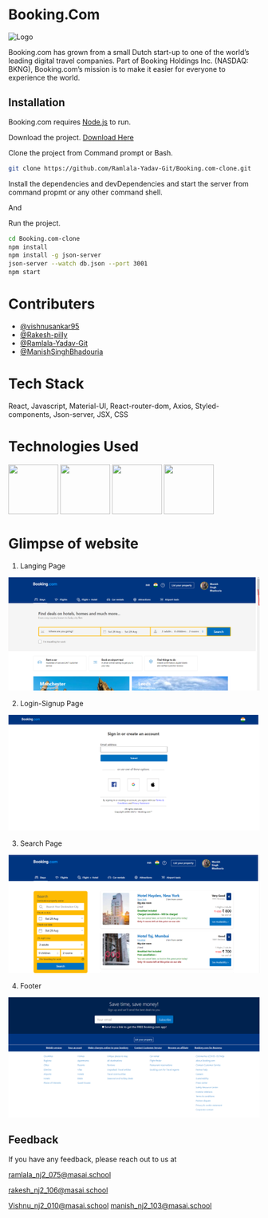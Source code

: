 # Booking.Com

![Logo](https://cf.bstatic.com/static/img/bcom_logo_blue_bg/f12f834e849b2a7f752a14b2598a6ddfeda1e713.svg)

Booking.com has grown from a small Dutch start-up to one of the world’s leading digital travel companies. Part of Booking Holdings Inc. (NASDAQ: BKNG), Booking.com’s mission is to make it easier for everyone to experience the world.



## Installation

Booking.com requires [Node.js](https://nodejs.org/) to run.

Download the project.
[Download Here](https://github.com/Ramlala-Yadav-Git/Booking.com-clone/archive/refs/heads/main.zip)


Clone the project from Command prompt or Bash.

```bash
git clone https://github.com/Ramlala-Yadav-Git/Booking.com-clone.git
```

Install the dependencies and devDependencies and start the server from command propmt or any other command shell.

And

Run the project.  
```bash
cd Booking.com-clone
npm install
npm install -g json-server
json-server --watch db.json --port 3001
npm start
```


# Contributers

- [@vishnusankar95](https://github.com/vishnusankar95)
- [@Rakesh-pilly](https://github.com/Rakesh-pilly)
- [@Ramlala-Yadav-Git](https://github.com/Ramlala-Yadav-Git)
- [@ManishSinghBhadouria](https://github.com/ManishSinghBhadouria)

# Tech Stack

React, Javascript, Material-UI, React-router-dom, Axios, Styled-components, Json-server, JSX, CSS

# Technologies Used

<p float="left">
    <img src="https://cdn.pixabay.com/photo/2017/08/05/11/16/logo-2582748_640.png" width="100" height="100">
    <img src="https://cdn.pixabay.com/photo/2017/08/05/11/16/logo-2582747_640.png" width="100" height="100">
    <img src="https://raw.githubusercontent.com/krishaayjois21/krishaayjois21/master/assets/javascript.png" width="100" height="100">
    <img src="https://yogalayout.com/static/reactnative.4e03ea5d.png" width="100" height="100">
 </p>


# Glimpse of website

1. Langing Page

![Landing Page](https://github.com/ManishSinghBhadouria/api/blob/gh-pages/Booking11/Homepage.png?raw=true)

2. Login-Signup Page

![Login-Signup page](https://github.com/ManishSinghBhadouria/api/blob/gh-pages/Booking11/Login-Signup.png?raw=true)

3. Search Page

![Search](https://github.com/ManishSinghBhadouria/api/blob/gh-pages/Booking11/Search.png?raw=true)

4. Footer

![Footer](https://github.com/ManishSinghBhadouria/api/blob/gh-pages/Booking11/Footer.png?raw=true)


## Feedback

If you have any feedback, please reach out to us at

ramlala_nj2_075@masai.school

rakesh_nj2_106@masai.school

Vishnu_nj2_010@masai.school 
manish_nj2_103@masai.school


